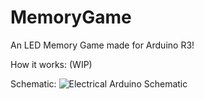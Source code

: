 # MemoryGame
An LED Memory Game made for Arduino R3!

How it works:
(WIP)

Schematic:
![Electrical Arduino Schematic](https://cdn.discordapp.com/attachments/690096162702884892/745087371154030692/MemoryGame_schem.png)
